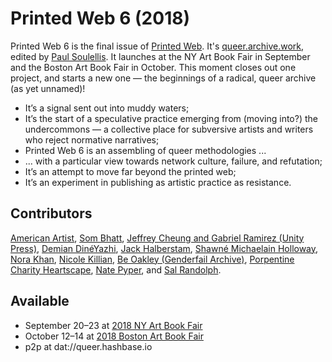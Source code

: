 # Printed Web 6 (2018)

Printed Web 6 is the final issue of [Printed Web](https://en.wikipedia.org/wiki/Library_of_the_Printed_Web#Printed_Web "Wikipedia: Library of the Printed Web"). It's [queer.archive.work](https://queer.archive.work), edited by [Paul Soulellis](https://en.wikipedia.org/wiki/Paul_Soulellis "Wikipedia: Paul Soulellis"). It launches at the NY Art Book Fair in September and the Boston Art Book Fair in October. This moment closes out one project, and starts a new one — the beginnings of a radical, queer archive (as yet unnamed)!

* It’s a signal sent out into muddy waters; 
* It’s the start of a speculative practice emerging from (moving into?) the undercommons — a collective place for subversive artists and writers who reject normative narratives;
* Printed Web 6 is an assembling of queer methodologies ... 
* ... with a particular view towards network culture, failure, and refutation; 
* It’s an attempt to move far beyond the printed web;
* It’s an experiment in publishing as artistic practice as resistance. 

## Contributors 
[American Artist](https://americanartist.us/), [Som Bhatt](https://somnathbhatt.com/), [Jeffrey Cheung and Gabriel Ramirez (Unity Press)](https://www.unityzines.com/), [Demian DinéYazhi](http://pica.org/artists/demian-dineyazhi/), [Jack Halberstam](https://en.wikipedia.org/wiki/Jack_Halberstam), [Shawné Michaelain Holloway](http://www.shawnemichaelainholloway.com/), [Nora Khan](https://noranahidkhan.com/), [Nicole Killian](http://www.nylondip.com/), [Be Oakley (Genderfail Archive)](http://genderfailarchiveproject.com/), [Porpentine Charity Heartscape](http://slimedaughter.com/), [Nate Pyper](http://natepyper.com/), and [Sal Randolph](https://en.wikipedia.org/wiki/Sal_Randolph). 

## Available 
* September 20–23 at [2018 NY Art Book Fair](http://nyartbookfair.com/)
* October 12–14 at [2018 Boston Art Book Fair](http://bostonartbookfair.com/) 
* p2p at dat://queer.hashbase.io
